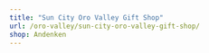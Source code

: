```yaml
---
title: "Sun City Oro Valley Gift Shop"
url: /oro-valley/sun-city-oro-valley-gift-shop/
shop: Andenken
---
```

